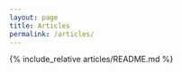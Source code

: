 ```yaml
---
layout: page
title: Articles
permalink: /articles/
---
```

{% include_relative articles/README.md %}
